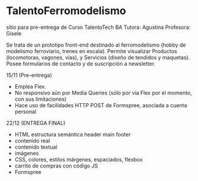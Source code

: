 # TalentoFerromodelismo
sitio para pre-entrega de Curso TalentoTech BA Tutora: Agustina Profesora: Gisele

Se trata de un prototipo front-end destinado al ferromodelismo (hobby de modelismo ferroviario, trenes en escala).
Permite visualizar Productos (locomotoras, vagones, vías), y Servicios (diseño de tendidos y maquetas).
Posee formularios de contacto y de suscripción a newsletter.

15/11 (Pre-entrega)
- Emplea Flex.
- No responsivo aún por Media Queries (sólo por vía Flex por el momento, con sus limitaciones)
- Hace uso de facilidades HTTP POST de Formspree, asociada a cuenta personal

22/12 (ENTREGA FINAL)
- HTML estructura semántica header main footer
- contenido real
- contenido textual
- imágenes
- CSS, colores, estilos márgenes, espaciados, flexbox
- carrito de compras con código JS 
- Formspree
  
